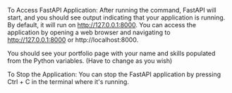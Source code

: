 To Access  FastAPI Application: After running the command, FastAPI will start, and you should see output indicating that your application is running. By default, 
it will run on http://127.0.0.1:8000. You can access the application by opening a web browser and navigating to http://127.0.0.1:8000 or http://localhost:8000.

You should see your portfolio page with your name and skills populated from the Python variables. (Have to change as you wish)

To Stop the Application: You can stop the FastAPI application by pressing Ctrl + C in the terminal where it's running.
